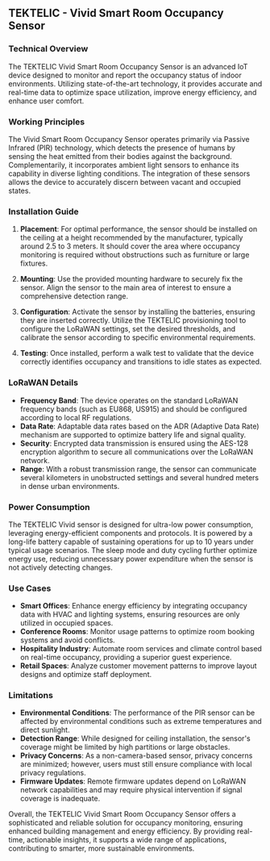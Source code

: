 ## TEKTELIC - Vivid Smart Room Occupancy Sensor

### Technical Overview

The TEKTELIC Vivid Smart Room Occupancy Sensor is an advanced IoT device designed to monitor and report the occupancy status of indoor environments. Utilizing state-of-the-art technology, it provides accurate and real-time data to optimize space utilization, improve energy efficiency, and enhance user comfort.

### Working Principles

The Vivid Smart Room Occupancy Sensor operates primarily via Passive Infrared (PIR) technology, which detects the presence of humans by sensing the heat emitted from their bodies against the background. Complementarily, it incorporates ambient light sensors to enhance its capability in diverse lighting conditions. The integration of these sensors allows the device to accurately discern between vacant and occupied states.

### Installation Guide

1. **Placement**: For optimal performance, the sensor should be installed on the ceiling at a height recommended by the manufacturer, typically around 2.5 to 3 meters. It should cover the area where occupancy monitoring is required without obstructions such as furniture or large fixtures.

2. **Mounting**: Use the provided mounting hardware to securely fix the sensor. Align the sensor to the main area of interest to ensure a comprehensive detection range.

3. **Configuration**: Activate the sensor by installing the batteries, ensuring they are inserted correctly. Utilize the TEKTELIC provisioning tool to configure the LoRaWAN settings, set the desired thresholds, and calibrate the sensor according to specific environmental requirements.

4. **Testing**: Once installed, perform a walk test to validate that the device correctly identifies occupancy and transitions to idle states as expected.

### LoRaWAN Details

- **Frequency Band**: The device operates on the standard LoRaWAN frequency bands (such as EU868, US915) and should be configured according to local RF regulations.
- **Data Rate**: Adaptable data rates based on the ADR (Adaptive Data Rate) mechanism are supported to optimize battery life and signal quality.
- **Security**: Encrypted data transmission is ensured using the AES-128 encryption algorithm to secure all communications over the LoRaWAN network.
- **Range**: With a robust transmission range, the sensor can communicate several kilometers in unobstructed settings and several hundred meters in dense urban environments.

### Power Consumption

The TEKTELIC Vivid sensor is designed for ultra-low power consumption, leveraging energy-efficient components and protocols. It is powered by a long-life battery capable of sustaining operations for up to 10 years under typical usage scenarios. The sleep mode and duty cycling further optimize energy use, reducing unnecessary power expenditure when the sensor is not actively detecting changes.

### Use Cases

- **Smart Offices**: Enhance energy efficiency by integrating occupancy data with HVAC and lighting systems, ensuring resources are only utilized in occupied spaces.
- **Conference Rooms**: Monitor usage patterns to optimize room booking systems and avoid conflicts.
- **Hospitality Industry**: Automate room services and climate control based on real-time occupancy, providing a superior guest experience.
- **Retail Spaces**: Analyze customer movement patterns to improve layout designs and optimize staff deployment.

### Limitations

- **Environmental Conditions**: The performance of the PIR sensor can be affected by environmental conditions such as extreme temperatures and direct sunlight.
- **Detection Range**: While designed for ceiling installation, the sensor's coverage might be limited by high partitions or large obstacles.
- **Privacy Concerns**: As a non-camera-based sensor, privacy concerns are minimized; however, users must still ensure compliance with local privacy regulations.
- **Firmware Updates**: Remote firmware updates depend on LoRaWAN network capabilities and may require physical intervention if signal coverage is inadequate.

Overall, the TEKTELIC Vivid Smart Room Occupancy Sensor offers a sophisticated and reliable solution for occupancy monitoring, ensuring enhanced building management and energy efficiency. By providing real-time, actionable insights, it supports a wide range of applications, contributing to smarter, more sustainable environments.